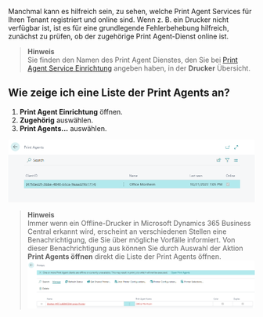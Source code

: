Manchmal kann es hilfreich sein, zu sehen, welche Print Agent Services für Ihren Tenant registriert und online sind. Wenn z. B. ein Drucker nicht verfügbar ist, ist es für eine grundlegende Fehlerbehebung hilfreich, zunächst zu prüfen, ob der zugehörige Print Agent-Dienst online ist.

> **Hinweis**<br>Sie finden den Namen des Print Agent Dienstes, den Sie bei [Print Agent Service Einrichtung](../print-agent-service-installation/) angeben haben, in der  **Drucker** Übersicht.

## Wie zeige ich eine Liste der Print Agents an?

 1. **Print Agent Einrichtung** öffnen.
 2. **Zugehörig** auswählen.
 3.  **Print Agents...** auswählen.

![Print Agents](/assets/images/365-business-print-agent/c982001222cfac7a39a3afe60ad8e9df282ed1fee0a6b8fdf36b8983db709b82.png)  

> **Hinweis**<br>Immer wenn ein Offline-Drucker in Microsoft Dynamics 365 Business Central erkannt wird, erscheint an verschiedenen Stellen eine Benachrichtigung, die Sie über mögliche Vorfälle informiert. Von dieser Benachrichtigung aus können Sie durch Auswahl der Aktion **Print Agents öffnen** direkt die Liste der Print Agents öffnen.<br>![Offline Printer Notification](/assets/images/365-business-print-agent/963a4f085cf47531b7d709717d63ff7de1138bd64bc34fc0d5c1215156b8e087.png)  

